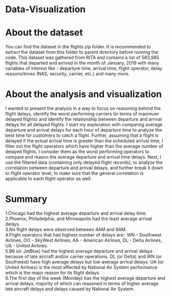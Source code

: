 # Data-Visualization
# About the dataset 
You can find the dataset in the flights.zip folder. It is recommended to extract the dataset from this folder to parent directory before running the code. 
This dataset was gathered from RITA and contains a list of 583,985 flights that departed and arrived in the month of January, 2019 with many variables of interest like - departure time, arrival time, flight operator, delay reasons/times (NAS, security, carrier, etc.) and many more.

# About the analysis and visualization
I wanted to present the analysis in a way to focus on reasoning behind the flight delays, identify the worst performing carriers (in terms of maximum delayed flights) and identify the relationship between departure and arrival delays for all delayed flights.
I start my exploration with comparing average departure and arrival delays for each hour of departure time to analyze the best time for customers to catch a flight. 
Further, assuming that a flight is delayed if the actual arrival time is greater than the scheduled arrival time, I filter out the flight operators which have higher than the average number of delayed flights. I consider them as the worst performing operators to compare and reason the average departure and arrival time delays. 
Next, I use the filtered data (containing only delayed flight records), to analyze the correlation between departure and arrival delays, and further break it down to flight operator level, to make sure that the general correlation is applicable to each flight operator as well.

# Summary
1.Chicago had the highest average departure and arrival delay time. <br>
2.Phoenix, Philadelphia, and Minneapolis had the least average arrival delays. <br>
3.No flight delays were observed between 4AM and 9AM. <br>
4.Flight operators that had highest number of delays are:: WN - Southwest Airlines, OO - SkyWest Airlines, AA - American Airlines, DL - Delta Airlines, UA - United Airlines. <br>
5.B6 (or JetBlue) had the highest average departure and arrival delays because of late aircraft and/or carrier operations. DL (or Delta) and WN (or Southwest) have high average delays but low average arrival delays. UA (or United Airlines) is the most affected by National Air System performance which is the major reason for its flight delays. <br>
6.The first day of the week (Monday) has the highest average departure and arrival delays, majority of which can reasoned in terms of higher average late aircraft delays and delays caused by National Air System.<br>
